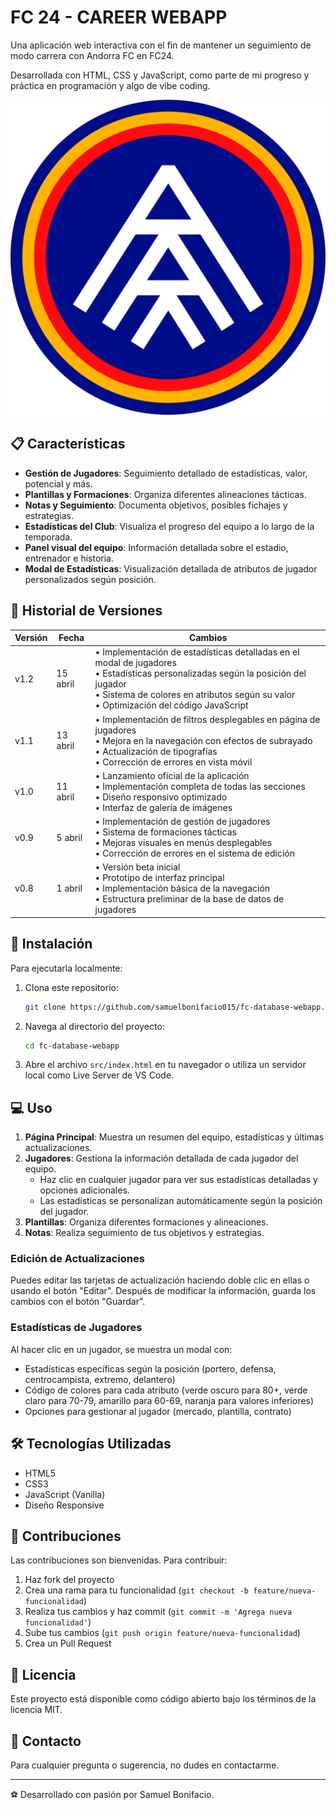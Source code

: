 # FC 24 - CAREER WEBAPP

Una aplicación web interactiva con el fin de mantener un seguimiento de modo carrera con Andorra FC en FC24.

Desarrollada con HTML, CSS y JavaScript, como parte de mi progreso y práctica en programación y algo de vibe coding.

![Andorra FC](img/assets/team-logo.png)

## 📋 Características

- **Gestión de Jugadores**: Seguimiento detallado de estadísticas, valor, potencial y más.
- **Plantillas y Formaciones**: Organiza diferentes alineaciones tácticas.
- **Notas y Seguimiento**: Documenta objetivos, posibles fichajes y estrategias.
- **Estadísticas del Club**: Visualiza el progreso del equipo a lo largo de la temporada.
- **Panel visual del equipo**: Información detallada sobre el estadio, entrenador e historia.
- **Modal de Estadísticas**: Visualización detallada de atributos de jugador personalizados según posición.

## 📅 Historial de Versiones

| Versión | Fecha    | Cambios                                                                                                                                                                                                                         |
| ------- | -------- | ------------------------------------------------------------------------------------------------------------------------------------------------------------------------------------------------------------------------------- |
| v1.2    | 15 abril | • Implementación de estadísticas detalladas en el modal de jugadores<br>• Estadísticas personalizadas según la posición del jugador<br>• Sistema de colores en atributos según su valor<br>• Optimización del código JavaScript |
| v1.1    | 13 abril | • Implementación de filtros desplegables en página de jugadores<br>• Mejora en la navegación con efectos de subrayado<br>• Actualización de tipografías<br>• Corrección de errores en vista móvil                               |
| v1.0    | 11 abril | • Lanzamiento oficial de la aplicación<br>• Implementación completa de todas las secciones<br>• Diseño responsivo optimizado<br>• Interfaz de galería de imágenes                                                               |
| v0.9    | 5 abril  | • Implementación de gestión de jugadores<br>• Sistema de formaciones tácticas<br>• Mejoras visuales en menús desplegables<br>• Corrección de errores en el sistema de edición                                                   |
| v0.8    | 1 abril  | • Versión beta inicial<br>• Prototipo de interfaz principal<br>• Implementación básica de la navegación<br>• Estructura preliminar de la base de datos de jugadores                                                             |

## 🚀 Instalación

Para ejecutarla localmente:

1. Clona este repositorio:

   ```bash
   git clone https://github.com/samuelbonifacio015/fc-database-webapp.git
   ```

2. Navega al directorio del proyecto:

   ```bash
   cd fc-database-webapp
   ```

3. Abre el archivo `src/index.html` en tu navegador o utiliza un servidor local como Live Server de VS Code.

## 💻 Uso

1. **Página Principal**: Muestra un resumen del equipo, estadísticas y últimas actualizaciones.
2. **Jugadores**: Gestiona la información detallada de cada jugador del equipo.
   - Haz clic en cualquier jugador para ver sus estadísticas detalladas y opciones adicionales.
   - Las estadísticas se personalizan automáticamente según la posición del jugador.
3. **Plantillas**: Organiza diferentes formaciones y alineaciones.
4. **Notas**: Realiza seguimiento de tus objetivos y estrategias.

### Edición de Actualizaciones

Puedes editar las tarjetas de actualización haciendo doble clic en ellas o usando el botón "Editar". Después de modificar la información, guarda los cambios con el botón "Guardar".

### Estadísticas de Jugadores

Al hacer clic en un jugador, se muestra un modal con:

- Estadísticas específicas según la posición (portero, defensa, centrocampista, extremo, delantero)
- Código de colores para cada atributo (verde oscuro para 80+, verde claro para 70-79, amarillo para 60-69, naranja para valores inferiores)
- Opciones para gestionar al jugador (mercado, plantilla, contrato)

## 🛠️ Tecnologías Utilizadas

- HTML5
- CSS3
- JavaScript (Vanilla)
- Diseño Responsive

## 🤝 Contribuciones

Las contribuciones son bienvenidas. Para contribuir:

1. Haz fork del proyecto
2. Crea una rama para tu funcionalidad (`git checkout -b feature/nueva-funcionalidad`)
3. Realiza tus cambios y haz commit (`git commit -m 'Agrega nueva funcionalidad'`)
4. Sube tus cambios (`git push origin feature/nueva-funcionalidad`)
5. Crea un Pull Request

## 📝 Licencia

Este proyecto está disponible como código abierto bajo los términos de la licencia MIT.

## 📧 Contacto

Para cualquier pregunta o sugerencia, no dudes en contactarme.

---

⚽ Desarrollado con pasión por Samuel Bonifacio.
